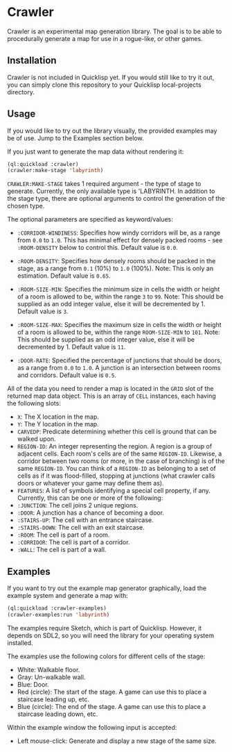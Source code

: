 # Crawler

Crawler is an experimental map generation library. The goal is to be able to
procedurally generate a map for use in a rogue-like, or other games.

## Installation

Crawler is not included in Quicklisp yet. If you would still like to try it out,
you can simply clone this repository to your Quicklisp local-projects directory.

## Usage

If you would like to try out the library visually, the provided examples may be
of use. Jump to the Examples section below.

If you just want to generate the map data without rendering it:

```lisp
(ql:quickload :crawler)
(crawler:make-stage 'labyrinth)
```
`CRAWLER:MAKE-STAGE` takes 1 required argument - the type of stage to generate.
Currently, the only available type is 'LABYRINTH. In addition to the stage type,
there are optional arguments to control the generation of the chosen type.

The optional parameters are specified as keyword/values:

* `:CORRIDOR-WINDINESS`: Specifies how windy corridors will be, as a range from
`0.0` to `1.0`. This has minimal effect for densely packed rooms - see
`:ROOM-DENSITY` below to control this. Default value is `0.0`.

* `:ROOM-DENSITY`: Specifies how densely rooms should be packed in the stage, as
a range from `0.1` (10%) to `1.0` (100%). Note: This is only an estimation.
Default value is `0.65`.

* `:ROOM-SIZE-MIN`: Specifies the minimum size in cells the width or height of
a room is allowed to be, within the range `3` to `99`. Note: This should be
supplied as an odd integer value, else it will be decremented by 1. Default
value is `3`.

* `:ROOM-SIZE-MAX`: Specifies the maximum size in cells the width or height of
a room is allowed to be, within the range `ROOM-SIZE-MIN` to `101`. Note: This
should be supplied as an odd integer value, else it will be decremented by 1.
Default value is `11`.

* `:DOOR-RATE`: Specified the percentage of junctions that should be doors,
as a range from `0.0` to `1.0`. A junction is an intersection between rooms and
corridors. Default value is `0.5`.

All of the data you need to render a map is located in the `GRID` slot of the
returned map data object. This is an array of `CELL` instances, each having the
following slots:

* `X`: The X location in the map.
* `Y`: The Y location in the map.
* `CARVEDP`: Predicate determining whether this cell is ground that can be
walked upon.
* `REGION-ID`: An integer representing the region. A region is a group of
adjacent cells. Each room's cells are of the same `REGION-ID`. Likewise, a
corridor between two rooms (or more, in the case of branching) is of the same
`REGION-ID`. You can think of a `REGION-ID` as belonging to a set of cells as
if it was flood-filled, stopping at junctions (what crawler calls doors or
whatever your game may define them as).
* `FEATURES`: A list of symbols identifying a special cell property, if any.
Currently, this can be one or more of the following:
 * `:JUNCTION`: The cell joins 2 unique regions.
 * `:DOOR`: A junction has a chance of becoming a door.
 * `:STAIRS-UP`: The cell with an entrance staircase.
 * `:STAIRS-DOWN`: The cell with an exit staircase.
 * `:ROOM`: The cell is part of a room.
 * `:CORRIDOR`: The cell is part of a corridor.
 * `:WALL`: The cell is part of a wall.

## Examples

If you want to try out the example map generator graphically, load the
example system and generate a map with:

```lisp
(ql:quickload :crawler-examples)
(crawler-examples:run 'labyrinth)
```

The examples require Sketch, which is part of Quicklisp. However, it depends on
SDL2, so you will need the library for your operating system installed.

The examples use the following colors for different cells of the stage:

* White: Walkable floor.
* Gray: Un-walkable wall.
* Blue: Door.
* Red (circle): The start of the stage. A game can use this to place a staircase leading
up, etc.
* Blue (circle): The end of the stage. A game can use this to place a staircase
leading down, etc.

Within the example window the following input is accepted:

* Left mouse-click: Generate and display a new stage of the same size.

